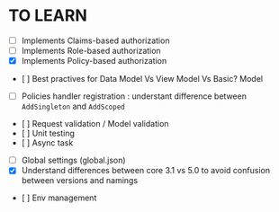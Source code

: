 ﻿# TO LEARN

- [ ] Implements Claims-based authorization
- [ ] Implements Role-based authorization
- [x] Implements Policy-based authorization
- [ ] Best practives for Data Model Vs View Model Vs Basic? Model
- [ ] Policies handler registration : understant difference between `AddSingleton` and `AddScoped`
- [ ] Request validation / Model validation
- [ ] Unit testing
- [ ] Async task
- [ ] Global settings (global.json)
- [x] Understand differences between core 3.1 vs 5.0 to avoid confusion between versions and namings
- [ ] Env management